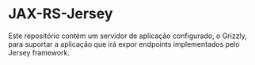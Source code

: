 # JAX-RS-Jersey
Este repositório contém um servidor de aplicação configurado, o Grizzly, para suportar a aplicação que irá expor endpoints implementados pelo Jersey framework.
